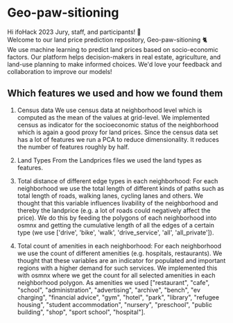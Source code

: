# Geo-paw-sitioning

Hi ifoHack 2023 Jury, staff, and participants! :wave: <br>
Welcome to our land price prediction repository, Geo-paw-sitioning :cat2: <br> We use machine 
learning to predict land prices based on socio-economic factors. Our platform helps 
decision-makers in real estate, agriculture, and land-use planning to make informed 
choices. We'd love your feedback and collaboration to improve our models!

## Which features we used and how we found them

1. Census data
We use census data at neighborhood level which is computed as the mean of the values at grid-level. We implemented census as indicator for the socioeconomic status of the neighborhood which is again a good proxy for land prices. Since the census data set has a lot of features we run a PCA to reduce dimensionality. It reduces the number of features roughly by half.

2. Land Types
From the Landprices files we used the land types as features. 

3. Total distance of different edge types in each neighborhood:
For each neighborhood we use the total length of different kinds of paths such as total length of roads, walking lanes, cycling lanes and others. We thought that this variable influences livability of the neighborhood and thereby the landprice (e.g. a lot of roads could negatively affect the price). We do this by feeding the polygons of each neighborhood into osmnx and getting the cumulative length of all the edges of a certain type (we use ['drive', 'bike', 'walk', 'drive_service', 'all', 'all_private']).

4. Total count of amenities in each neighborhood:
For each neighborhood we use the count of different amenities (e.g. hospitals, restaurants). We thought that these variables are an indicator for populated and important regions with a higher demand for such services. We implemented this with osmnx where we get the count for all selected amenities in each neighborhood polygon. As amenities we used ["restaurant", "cafe", "school", "administration", "advertising", "archive", "bench", "ev charging", "financial advice", "gym", "hotel", "park", "library", "refugee housing", "student accommodation", "nursery", "preschool", "public building", "shop", "sport school", "hospital"].



